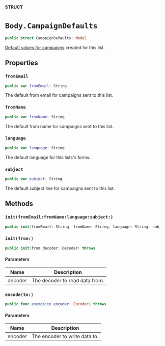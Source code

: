 **STRUCT**

# `Body.CampaignDefaults`

```swift
public struct CampaignDefaults: Model
```

[Default values for campaigns](https://mailchimp.com/help/edit-your-emails-subject-preview-text-from-name-or-from-email-address/) created for this list.

## Properties
### `fromEmail`

```swift
public var fromEmail: String
```

The default from email for campaigns sent to this list.

### `fromName`

```swift
public var fromName: String
```

The default from name for campaigns sent to this list.

### `language`

```swift
public var language: String
```

The default language for this lists's forms.

### `subject`

```swift
public var subject: String
```

The default subject line for campaigns sent to this list.

## Methods
### `init(fromEmail:fromName:language:subject:)`

```swift
public init(fromEmail: String, fromName: String, language: String, subject: String)
```

### `init(from:)`

```swift
public init(from decoder: Decoder) throws
```

#### Parameters

| Name | Description |
| ---- | ----------- |
| decoder | The decoder to read data from. |

### `encode(to:)`

```swift
public func encode(to encoder: Encoder) throws
```

#### Parameters

| Name | Description |
| ---- | ----------- |
| encoder | The encoder to write data to. |